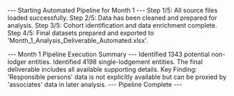 --- Starting Automated Pipeline for Month 1 ---
Step 1/5: All source files loaded successfully.
Step 2/5: Data has been cleaned and prepared for analysis.
Step 3/5: Cohort identification and data enrichment complete.
Step 4/5: Final datasets prepared and exported to 'Month_1_Analysis_Deliverable_Automated.xlsx'.

--- Month 1 Pipeline Execution Summary ---
Identified 1343 potential non-lodger entities.
Identified 4198 single-lodgement entities.
The final deliverable includes all available supporting details.
Key Finding: 'Responsible persons' data is not explicitly available but can be proxied by 'associates' data in later analysis.
--- Pipeline Complete ---
